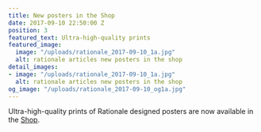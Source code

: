 ```yaml
---
title: New posters in the Shop
date: 2017-09-10 22:50:00 Z
position: 3
featured_text: Ultra-high-quality prints
featured_image:
  image: "/uploads/rationale_2017-09-10_1a.jpg"
  alt: rationale articles new posters in the shop
detail_images:
- image: "/uploads/rationale_2017-09-10_1a.jpg"
  alt: rationale articles new posters in the shop
og_image: "/uploads/rationale_2017-09-10_og1a.jpg"
---
```


Ultra-high-quality prints of Rationale designed posters are now available in the [Shop](https://rationale-design.com/shop/).